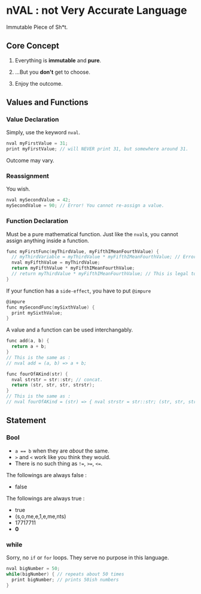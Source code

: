 # nVAL : not Very Accurate Language

Immutable Piece of Sh*t.

## Core Concept

1. Everything is **immutable** and **pure**.

2. ...But you **don't** get to choose.

3. Enjoy the outcome.

## Values and Functions

### Value Declaration

Simply, use the keyword `nval`.

```c
nval myFirstValue = 31;
print myFirstValue; // will NEVER print 31, but somewhere around 31.
```

Outcome may vary.

### Reassignment

You wish.

```c
nval mySecondValue = 42;
mySecondValue = 90; // Error! You cannot re-assign a value.
```

### Function Declaration

Must be a pure mathematical function.
Just like the `nval`s, you cannot assign anything inside a function.

```c
func myFirstFunc(myThirdValue, myFifthIMeanFourthValue) {
  // myThirdVariable = myThirdValue * myFifthIMeanFourthValue; // Error! You cannot re-assign a value.
  nval myFifthValue = myThirdValue;
  return myFifthValue * myFifthIMeanFourthValue;
  // return myThirdValue * myFifthIMeanFourthValue; // This is legal too.
}
```

If your function has a `side-effect`, you have to put `@impure`

```c
@impure
func mySecondFunc(mySixthValue) {
  print mySixthValue;
}
```

A value and a function can be used interchangably.

```c
func add(a, b) {
  return a + b;
}
// This is the same as :
// nval add = (a, b) => a + b; 
```

```c
func fourOfAKind(str) {
  nval strstr = str::str; // concat.
  return (str, str, str, strstr);
}
// This is the same as :
// nval fourOfAKind = (str) => { nval strstr = str::str; (str, str, str, strstr); }
```

## Statement

### Bool

* `a == b` when they are _about_ the same.
* `>` and `<` work like you think they would.
* There is no such thing as `!=`, `>=`, `<=`.

The followings are always false : 
- false

The followings are always true : 
- true
- (s,o,me,e,1,e,me,nts)
- 17717711
- **0**

### while

Sorry, no `if` or `for` loops. They serve no purpose in this language.

```c
nval bigNumber = 50;
while(bigNumber) { // repeats about 50 times
  print bigNumber; // prints 50ish numbers
}
```
